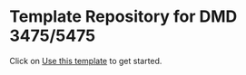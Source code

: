 # Template Repository for DMD 3475/5475

Click on [Use this template](https://github.uconn.edu/new?template_name=dmd-3475-assignment-repo&template_owner=bpd01001) to get started.


